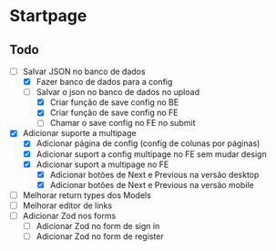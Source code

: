 # Startpage

## Todo

- [ ] Salvar JSON no banco de dados
    - [x] Fazer banco de dados para a config
    - [ ] Salvar o json no banco de dados no upload
        - [x] Criar função de save config no BE
        - [x] Criar função de save config no FE
        - [ ] Chamar o save config no FE no submit
- [x] Adicionar suporte a multipage
    - [x] Adicionar página de config (config de colunas por páginas)
    - [x] Adicionar suport a config multipage no FE sem mudar design
    - [x] Adicionar suport a multipage no FE
        - [x] Adicionar botões de Next e Previous na versão desktop
        - [x] Adicionar botões de Next e Previous na versão mobile
- [ ] Melhorar return types dos Models
- [ ] Melhorar editor de links
- [ ] Adicionar Zod nos forms
    - [ ] Adicionar Zod no form de sign in
    - [ ] Adicionar Zod no form de register
